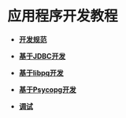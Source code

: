 # 应用程序开发教程<a name="ZH-CN_TOPIC_0289900628"></a>

-   **[开发规范](开发规范.md)**  

-   **[基于JDBC开发](基于JDBC开发.md)**  

-   **[基于libpq开发](基于libpq开发.md)**  

-   **[基于Psycopg开发](基于Psycopg开发.md)**  

-   **[调试](调试.md)**  


